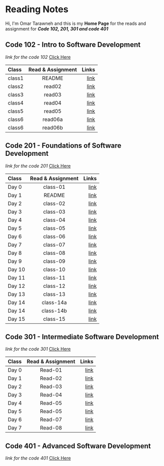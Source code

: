 # Reading Notes

Hi, I'm Omar Tarawneh and this is my **Home Page** for the reads and assignment for _**Code 102, 201, 301 and code 401**_

<!-- ![code](https://wallpapercave.com/wp/wp2936933.jpg) -->

## Code 102 - Intro to Software Development


_link for the code 102_ [Click Here](reading-notes-code102/README.md)


| Class  | Read & Assignment |                                                         Links |
| :----- | :---------------: | ------------------------------------------------------------: |
| class1 |      README       |  [link](https://omar-tarawneh.github.io/reading-notes/reading-notes-code102) |
| class2 |      read02       |  [link](https://omar-tarawneh.github.io/reading-notes/reading-notes-code102/read02) |
| class3 |      read03       |  [link](https://omar-tarawneh.github.io/reading-notes/reading-notes-code102/read03) |
| class4 |      read04       |  [link](https://omar-tarawneh.github.io/reading-notes/reading-notes-code102/read04) |
| class5 |      read05       |  [link](https://omar-tarawneh.github.io/reading-notes/reading-notes-code102/read05) |
| class6 |      read06a      |  [link](https://omar-tarawneh.github.io/reading-notes/reading-notes-code102/read06a) |
| class6 |      read06b      |  [link](https://omar-tarawneh.github.io/reading-notes/reading-notes-code102/read06b) |

## Code 201 - Foundations of Software Development

_link for the code 201_ [Click Here](reading-notes-code201/README.md)

| Class  | Read & Assignment |                                                          Links |
| :----- | :---------------: | -------------------------------------------------------------: |
| Day 0  |     class-01      | [link](https://omar-tarawneh.github.io/reading-notes/reading-notes-code201/class-01) |
| Day 1  |      README       |         [link](https://omar-tarawneh.github.io/reading-notes/reading-notes-code201) |
| Day 2  |     class-02      | [link](https://omar-tarawneh.github.io/reading-notes/reading-notes-code201/class-02) |
| Day 3  |     class-03      | [link](https://omar-tarawneh.github.io/reading-notes/reading-notes-code201/class-03) |
| Day 4  |     class-04      | [link](https://omar-tarawneh.github.io/reading-notes/reading-notes-code201/class-04) |
| Day 5  |     class-05      | [link](https://omar-tarawneh.github.io/reading-notes/reading-notes-code201/class-05) |
| Day 6  |     class-06      | [link](https://omar-tarawneh.github.io/reading-notes/reading-notes-code201/class-06) |
| Day 7  |     class-07      | [link](https://omar-tarawneh.github.io/reading-notes/reading-notes-code201/class-07) |
| Day 8  |     class-08      | [link](https://omar-tarawneh.github.io/reading-notes/reading-notes-code201/class-08) |
| Day 9  |     class-09      | [link](https://omar-tarawneh.github.io/reading-notes/reading-notes-code201/class-09) |
| Day 10 |     class-10      | [link](https://omar-tarawneh.github.io/reading-notes/reading-notes-code201/class-10) |
| Day 11 |     class-11      | [link](https://omar-tarawneh.github.io/reading-notes/reading-notes-code201/class-11) |
| Day 12 |     class-12      | [link](https://omar-tarawneh.github.io/reading-notes/reading-notes-code201/class-12) |
| Day 13 |     class-13      | [link](https://omar-tarawneh.github.io/reading-notes/reading-notes-code201/class-13) |
| Day 14 |     class-14a     |[link](https://omar-tarawneh.github.io/reading-notes/reading-notes-code201/class-14a) |
| Day 14 |     class-14b     |[link](https://omar-tarawneh.github.io/reading-notes/reading-notes-code201/class-14b) |
| Day 15 |     class-15      |         [link](https://omar-tarawneh.github.io/reading-notes/reading-notes-code201) |

## Code 301 - Intermediate Software Development

_link for the code 301_ [Click Here](reading-notes-code301/README.md)


| Class  | Read & Assignment |                                                          Links |
| :----- | :---------------: | -------------------------------------------------------------: |
| Day 0  |     Read-01     | [link](https://omar-tarawneh.github.io/reading-notes/reading-notes-code301/read-01) |
| Day 1  |     Read-02     | [link](https://omar-tarawneh.github.io/reading-notes/reading-notes-code301/read-02) |
| Day 2  |     Read-03     | [link](https://omar-tarawneh.github.io/reading-notes/reading-notes-code301/read-03) |
| Day 3  |     Read-04     | [link](https://omar-tarawneh.github.io/reading-notes/reading-notes-code301/read-04) |
| Day 4  |     Read-05     | [link](https://omar-tarawneh.github.io/reading-notes/reading-notes-code301/read-05) |
| Day 5  |     Read-05     | [link](https://omar-tarawneh.github.io/reading-notes/reading-notes-code301/read-06) |
| Day 6  |     Read-07     | [link](https://omar-tarawneh.github.io/reading-notes/reading-notes-code301/read-07) |
| Day 7  |     Read-08     | [link](https://omar-tarawneh.github.io/reading-notes/reading-notes-code301/read-08) |

## Code 401 - Advanced Software Development

_link for the code 401_ [Click Here](#)
